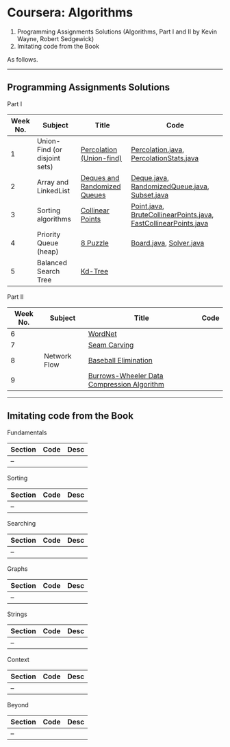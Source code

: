 # Coursera: Algorithms

1. Programming Assignments Solutions (Algorithms, Part I and II by Kevin Wayne, Robert Sedgewick)
2. Imitating code from the Book

As follows.

---
## Programming Assignments Solutions

Part I

| Week No. | Subject | Title | Code |
| -------- | ------- | ----- | ---- |
| 1 | Union-Find (or disjoint sets) | [Percolation (Union-find)](http://coursera.cs.princeton.edu/algs4/assignments/percolation.html) | [Percolation.java](https://github.com/SmartJuneThx/Algs4/blob/master/src/assignments/percolation/Percolation.java), [PercolationStats.java](https://github.com/SmartJuneThx/Algs4/blob/master/src/assignments/percolation/PercolationStats.java) |
| 2 | Array and LinkedList | [Deques and Randomized Queues](http://coursera.cs.princeton.edu/algs4/assignments/queues.html) | [Deque.java](https://github.com/SmartJuneThx/Algs4/blob/master/src/assignments/queues/Deque.java), [RandomizedQueue.java](https://github.com/SmartJuneThx/Algs4/blob/master/src/assignments/queues/RandomizedQueue.java), [Subset.java](https://github.com/SmartJuneThx/Algs4/blob/master/src/assignments/queues/Subset.java) |
| 3 | Sorting algorithms | [Collinear Points](http://coursera.cs.princeton.edu/algs4/checklists/collinear.html) | [Point.java](https://github.com/SmartJuneThx/Algs4/blob/master/src/assignments/collinearPoints/Point.java), [BruteCollinearPoints.java](https://github.com/SmartJuneThx/Algs4/blob/master/src/assignments/collinearPoints/BruteCollinearPoints.java), [FastCollinearPoints.java](https://github.com/SmartJuneThx/Algs4/blob/master/src/assignments/collinearPoints/FastCollinearPoints.java) |
| 4 | Priority Queue (heap) | [8 Puzzle](http://coursera.cs.princeton.edu/algs4/assignments/8puzzle.html) | [Board.java](https://github.com/SmartJuneThx/Algs4/blob/master/src/assignments/eightPuzzle/Board.java), [Solver.java](https://github.com/SmartJuneThx/Algs4/blob/master/src/assignments/eightPuzzle/Solver.java) |
| 5 | Balanced Search Tree | [Kd-Tree](http://coursera.cs.princeton.edu/algs4/assignments/kdtree.html) |  |

Part II

| Week No. | Subject | Title | Code |
| -------- | ------- | ----- | ---- |
| 6 |  | [WordNet](http://coursera.cs.princeton.edu/algs4/assignments/wordnet.html) |  |
| 7 |  | [Seam Carving](http://coursera.cs.princeton.edu/algs4/assignments/seamCarving.html) |  |
| 8 | Network Flow | [Baseball Elimination](http://coursera.cs.princeton.edu/algs4/assignments/baseball.html) |  |
| 9 |  | [Burrows-Wheeler Data Compression Algorithm](http://coursera.cs.princeton.edu/algs4/assignments/burrows.html) |  |


---
## Imitating code from the Book

Fundamentals

| Section | Code | Desc |
| ------- | ---- | ---- |
| – |||

Sorting

| Section | Code | Desc |
| ------- | ---- | ---- |
| – |||

Searching

| Section | Code | Desc |
| ------- | ---- | ---- |
| – |||

Graphs

| Section | Code | Desc |
| ------- | ---- | ---- |
| – |||

Strings

| Section | Code | Desc |
| ------- | ---- | ---- |
| – |||

Context

| Section | Code | Desc |
| ------- | ---- | ---- |
| – |||

Beyond

| Section | Code | Desc |
| ------- | ---- | ---- |
| – |||


